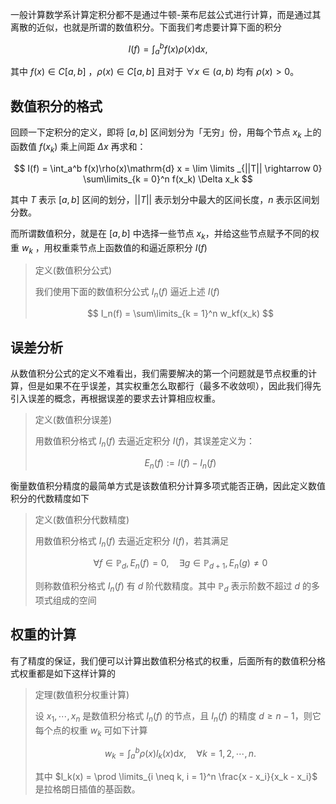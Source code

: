 

一般计算数学系计算定积分都不是通过牛顿-莱布尼兹公式进行计算，而是通过其离散的近似，也就是所谓的数值积分。下面我们考虑要计算下面的积分

$$
I(f) = \int_a^b f(x)\rho(x)\mathrm{d} x,
$$

其中 $f(x) \in C[a,b]$ ，$\rho(x) \in C[a,b]$ 且对于 $\forall x \in (a,b)$ 均有 $\rho(x) > 0$。

## 数值积分的格式

回顾一下定积分的定义，即将 $[a,b]$ 区间划分为「无穷」份，用每个节点 $x_k$ 上的函数值 $f(x_k)$ 乘上间距 $\Delta x$ 再求和：

$$
I(f) = \int_a^b f(x)\rho(x)\mathrm{d} x = \lim \limits _{||T|| \rightarrow 0} \sum\limits_{k = 0}^n f(x_k) \Delta x_k
$$

其中 $T$ 表示 $[a,b]$ 区间的划分，$||T||$ 表示划分中最大的区间长度，$n$ 表示区间划分数。

而所谓数值积分，就是在 $[a,b]$ 中选择一些节点 $x_k$，并给这些节点赋予不同的权重 $w_k$ ，用权重乘节点上函数值的和逼近原积分 $I(f)$

> 定义(数值积分公式)
>
> 我们使用下面的数值积分公式 $I_n(f)$ 逼近上述 $I(f)$
>
> $$ I_n(f) = \sum\limits_{k = 1}^n w_kf(x_k) $$

## 误差分析

从数值积分公式的定义不难看出，我们需要解决的第一个问题就是节点权重的计算，但是如果不在乎误差，其实权重怎么取都行（最多不收敛呗），因此我们得先引入误差的概念，再根据误差的要求去计算相应权重。

> 定义(数值积分误差)
>
> 用数值积分格式 $I_n(f)$ 去逼近定积分 $I(f)$，其误差定义为：
>
> $$ E_n(f) := I(f) - I_n(f)$$

衡量数值积分精度的最简单方式是该数值积分计算多项式能否正确，因此定义数值积分的代数精度如下

> 定义(数值积分代数精度)
>
> 用数值积分格式 $I_n(f)$ 去逼近定积分 $I(f)$，若其满足
>
> $$ \forall f \in \mathbb{P}_d, E_n(f) = 0, \quad \exists g \in \mathbb{P}_{d+1}, E_n(g) \neq 0$$
>
> 则称数值积分格式 $I_n(f)$ 有 $d$ 阶代数精度。其中 $\mathbb{P}_d$ 表示阶数不超过 $d$ 的多项式组成的空间

## 权重的计算

有了精度的保证，我们便可以计算出数值积分格式的权重，后面所有的数值积分格式权重都是如下这样计算的

> 定理(数值积分权重计算)
>
> 设 $x_1,\cdots, x_n$ 是数值积分格式 $I_n(f)$ 的节点，且 $I_n(f)$ 的精度 $d \geq n-1$，则它每个点的权重 $w_k$ 可如下计算
>
> $$ w_k = \int_a^b \rho(x) l_k(x)\mathrm{d} x, \quad \forall k = 1,2,\cdots,n.$$
>
> 其中 $l_k(x) = \prod \limits_{i \neq k, i = 1}^n \frac{x - x_i}{x_k - x_i}$ 是拉格朗日插值的基函数。




